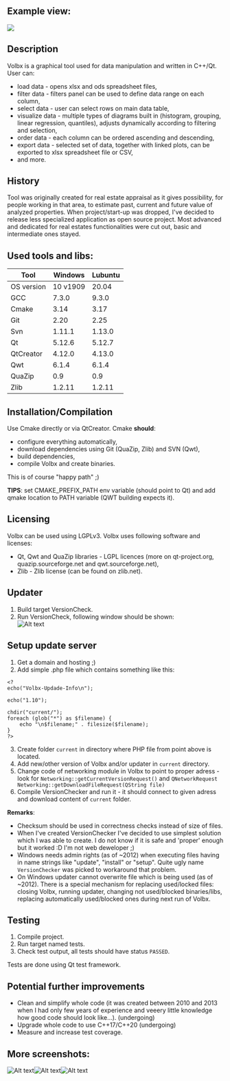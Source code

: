 ## Example view:
![](exampleScreen.gif?raw=true "")

## Description
Volbx is a graphical tool used for data manipulation and written in C++/Qt. User can:
 * load data - opens xlsx and ods spreadsheet files,
 * filter data - filters panel can be used to define data range on each column,
 * select data - user can select rows on main data table, 
 * visualize data - multiple types of diagrams built in (histogram, grouping, linear regression, quantiles), adjusts dynamically according to filtering and selection,
 * order data - each column can be ordered ascending and descending, 
 * export data - selected set of data, together with linked plots, can be exported to xlsx spreadsheet file or CSV,
 * and more. 

## History
Tool was originally created for real estate appraisal as it gives possibility, for people working in that area, to estimate past, current and future value of analyzed properties. When project/start-up was dropped, I've decided to release less specialized application as open source project. Most advanced and dedicated for real estates functionalities were cut out, basic and intermediate ones stayed.

## Used tools and libs:
| Tool |  Windows | Lubuntu |
| --- | --- | --- |
| OS version | 10 v1909 | 20.04 |
| GCC | 7.3.0 | 9.3.0 |
| Cmake | 3.14 | 3.17 |
| Git | 2.20 | 2.25 |
| Svn | 1.11.1 | 1.13.0 |
| Qt | 5.12.6 | 5.12.7 |
| QtCreator | 4.12.0 | 4.13.0 |
| Qwt | 6.1.4 | 6.1.4 |
| QuaZip | 0.9 | 0.9 |
| Zlib | 1.2.11 | 1.2.11 |

## Installation/Compilation
Use Cmake directly or via QtCreator. Cmake **should**:
- configure everything automatically, 
- download dependencies using Git (QuaZip, Zlib) and SVN (Qwt), 
- build dependencies, 
- compile Volbx and create binaries.  

This is of course "happy path" ;)  

**TIPS**: set CMAKE_PREFIX_PATH env variable (should point to Qt) and add qmake location to PATH variable (QWT building expects it).   

## Licensing
Volbx can be used using LGPLv3. 
Volbx uses following software and licenses:    
* Qt, Qwt and QuaZip libraries - LGPL licences (more on qt-project.org, quazip.sourceforge.net and qwt.sourceforge.net),    
* Zlib - Zlib license (can be found on zlib.net).

## Updater
1) Build target VersionCheck.
2) Run VersionCheck, following window should be shown:    
![Alt text](updater.jpg?raw=true "")

## Setup update server
1) Get a domain and hosting ;)
2) Add simple .php file which contains something like this:
```
<?
echo("Volbx-Updade-Info\n");

echo("1.10");

chdir("current/");
foreach (glob("*") as $filename) {
    echo "\n$filename;" . filesize($filename);
}
?>
```
3) Create folder `current` in directory where PHP file from point above is located.
4) Add new/other version of Volbx and/or updater in `current` directory.
5) Change code of networking module in Volbx to point to proper adress - look for `Networking::getCurrentVersionRequest()` and `QNetworkRequest Networking::getDownloadFileRequest(QString file)`
6) Compile VersionChecker and run it - it should connect to given adress and download content of `current` folder.

**Remarks**:   
- Checksum should be used in correctness checks instead of size of files.   
- When I've created VersionChecker I've decided to use simplest solution which I was able to create. I do not know if it is safe and 'proper' enough but it worked :D I'm not web deweloper ;)   
- Windows needs admin rights (as of ~2012) when executing files having in name strings like "update", "install" or "setup". Quite ugly name `VersionChecker` was picked to workaround that problem.   
- On Windows updater cannot overwrite file which is being used (as of ~2012). There is a special mechanism for replacing used/locked files: closing Volbx, running updater, changing not used/blocked binaries/libs, replacing automatically used/blocked ones during next run of Volbx.

## Testing
1) Compile project.
2) Run target named tests.
3) Check test output, all tests should have status `PASSED`.    

Tests are done using Qt test framework.

## Potential further improvements
* Clean and simplify whole code (it was created between 2010 and 2013 when I had only few years of experience and veeery little knowledge how good code should look like...). (undergoing)
* Upgrade whole code to use C++17/C++20 (undergoing)
* Measure and increase test coverage.

## More screenshots:
![Alt text](Screenshot2.jpg?raw=true "")![Alt text](Screenshot3.jpg?raw=true "")![Alt text](Screenshot4.jpg?raw=true "")

